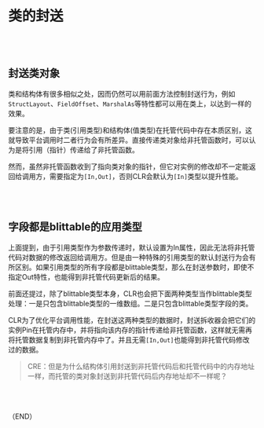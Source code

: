 # 类的封送    

<br />
<br />

## 封送类对象    

类和结构体有很多相似之处，因而仍然可以用前面方法控制封送行为，例如`StructLayout`、`FieldOffset`、`MarshalAs`等特性都可以用在类上，以达到一样的效果。    

要注意的是，由于类(引用类型)和结构体(值类型)在托管代码中存在本质区别，这就导致平台调用时二者行为会有所差异。直接传递类对象给非托管函数时，可以认为是将引用（指针）传递给了非托管函数。

然而，虽然非托管函数收到了指向类对象的指针，但它对实例的修改却不一定能返回给调用方，需要指定为`[In,Out]`，否则CLR会默认为`[In]`类型以提升性能。      

<br />
<br />

## 字段都是blittable的应用类型    

上面提到，由于引用类型作为参数传递时，默认设置为In属性，因此无法将非托管代码对数据的修改返回给调用方。但是由一种特殊的引用类型的默认封送行为会有所区别。如果引用类型的所有字段都是blittable类型，那么在封送参数时，即使不指定Out特性，也能得到非托管代码更新后的结果。    

前面还提过，除了blittable类型本身，CLR也会把下面两种类型当作blittable类型处理：一是只包含blittable类型的一维数组。二是只包含blittable类型字段的类。    

CLR为了优化平台调用性能，在封送这两种类型的数据时，封送拆收器会把它们的实例Pin在托管内存中，并将指向该内存的指针传递给非托管函数，这样就无需再将托管数据复制到非托管内存中了。并且无需`[In,Out]`也能得到非托管代码修改过的数据。    


> CRE：但是为什么结构体引用封送到非托管代码后和托管代码中的内存地址一样，而托管的类对象封送到非托管代码后内存地址却不一样呢？      


<br />
<br />


（END）    